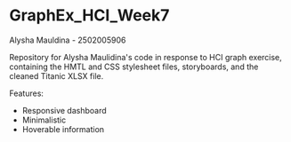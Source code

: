 # GraphEx_HCI_Week7

Alysha Mauldina - 2502005906

Repository for Alysha Maulidina's code in response to HCI graph exercise, containing the HMTL and CSS stylesheet files, storyboards, and the cleaned Titanic XLSX file.

Features: 
  - Responsive dashboard
  - Minimalistic
  - Hoverable information
 
 
